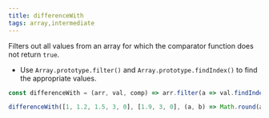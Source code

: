 ```yaml
---
title: differenceWith
tags: array,intermediate
---
```


Filters out all values from an array for which the comparator function does not return `true`.

- Use `Array.prototype.filter()` and `Array.prototype.findIndex()` to find the appropriate values.

```js
const differenceWith = (arr, val, comp) => arr.filter(a => val.findIndex(b => comp(a, b)) === -1);
```

```js
differenceWith([1, 1.2, 1.5, 3, 0], [1.9, 3, 0], (a, b) => Math.round(a) === Math.round(b)); // [1, 1.2]
```
